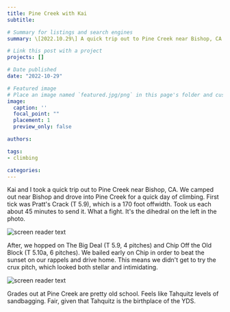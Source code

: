 ```yaml
---
title: Pine Creek with Kai
subtitle: 

# Summary for listings and search engines
summary: \[2022.10.29\] A quick trip out to Pine Creek near Bishop, CA.

# Link this post with a project
projects: []

# Date published
date: "2022-10-29"

# Featured image
# Place an image named `featured.jpg/png` in this page's folder and customize its options here.
image:
  caption: ''
  focal_point: ""
  placement: 1
  preview_only: false

authors:

tags:
- climbing

categories:
---
```



Kai and I took a quick trip out to Pine Creek near Bishop, CA. We camped out near Bishop and drove into Pine Creek for a quick day of climbing. First tick was Pratt's Crack (T 5.9), which is a 170 foot offwidth. Took us each about 45 minutes to send it. What a fight. It's the dihedral on the left in the photo.

![screen reader text](pratt.jpg "Pratt's Crack on the left")

After, we hopped on The Big Deal (T 5.9, 4 pitches) and Chip Off the Old Block (T 5.10a, 6 pitches). We bailed early on Chip in order to beat the sunset on our rappels and drive home. This means we didn't get to try the crux pitch, which looked both stellar and intimidating.

![screen reader text](bigdeal.jpg "Kai on The Big Deal")

Grades out at Pine Creek are pretty old school. Feels like Tahquitz levels of sandbagging. Fair, given that Tahquitz is the birthplace of the YDS.